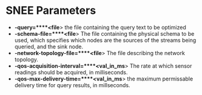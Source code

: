 # SNEE Parameters #

  * **-query=****<file**>
the file containing the query text to be optimized
  * **-schema-file=****<file**>
The file containing the physical schema to be used, which specifies which nodes are the sources of the streams being queried, and the sink node.
  * **-network-topology-file=****<file**>
The file describing the network topology.
  * **-qos-acquisition-interval=****<val\_in\_ms**>
The rate at which sensor readings should be acquired, in milliseconds.
  * **-qos-max-delivery-time=****<val\_in\_ms**>
the maximum permissable delivery time for query results, in millseconds.